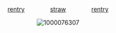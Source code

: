 <div align="center">

  <a href="https://rentry.co/lesbianism">rentry</a> ‎  ‎  ‎  ‎  ‎  ‎  ‎  ‎  ‎  ‎  ‎  ‎  ‎  ‎ <a href="https://signalis.atabook.org">straw</a> ‎  ‎  ‎  ‎  ‎  ‎  ‎  ‎  ‎  ‎  ‎  ‎  ‎  ‎ <a href="https://signalis.atabook.org">rentry</a>

  ![1000076307](https://github.com/user-attachments/assets/0741efef-9377-4ed7-b994-5f842cc8a2d7)


</div>
